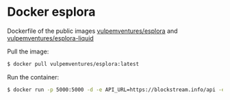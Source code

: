 # Docker esplora

Dockerfile of the public images [vulpemventures/esplora](https://hub.docker.com/r/vulpemventures/esplora) and [vulpemventures/esplora-liquid](https://hub.docker.com/r/vulpemventures/esplora-liquid)

Pull the image:

```bash
$ docker pull vulpemventures/esplora:latest
```

Run the container:

```bash
$ docker run -p 5000:5000 -d -e API_URL=https://blockstream.info/api -e PORT 5000 vulpemventures/esplora:latest
```
